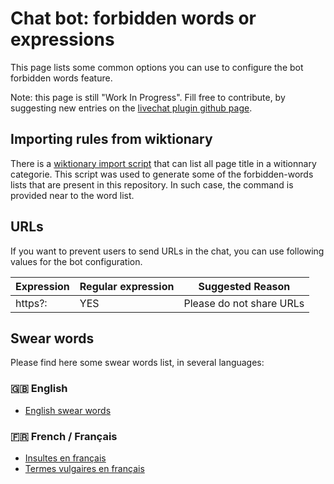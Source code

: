 <!--
SPDX-FileCopyrightText: 2024-2025 John Livingston <https://www.john-livingston.fr/>

SPDX-License-Identifier: AGPL-3.0-only
-->

# Chat bot: forbidden words or expressions

This page lists some common options you can use to configure the bot forbidden words feature.

Note: this page is still "Work In Progress". Fill free to contribute, by suggesting new entries on the
[livechat plugin github page](https://github.com/JohnXLivingston/peertube-plugin-livechat).

## Importing rules from wiktionary

There is a [wiktionary import script](./import-wikimedia.md) that can list all page title in a witionnary categorie.
This script was used to generate some of the forbidden-words lists that are present in this repository.
In such case, the command is provided near to the word list.

## URLs

If you want to prevent users to send URLs in the chat, you can use following values for the bot configuration.

| Expression | Regular expression | Suggested Reason |
|--|--|--|
| https?: | YES | Please do not share URLs |

## Swear words

Please find here some swear words list, in several languages:

### 🇬🇧 English

* [English swear words](./lists/en.english_swear_words.md)

### 🇫🇷 French / Français

* [Insultes en français](./lists/fr.insultes_en_francais.md)
* [Termes vulgaires en français](./lists/fr.termes_vulgaires_en_francais.md)
